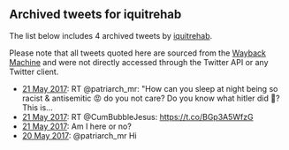 ## Archived tweets for iquitrehab

The list below includes 4 archived tweets by
[iquitrehab](https://twitter.com/iquitrehab).

Please note that all tweets quoted here are sourced from the
[Wayback Machine](https://web.archive.org) and were not directly accessed through the Twitter API or
any Twitter client.

* [21 May 2017](https://web.archive.org/web/20170521214935/https://twitter.com/iquitrehab/status/866410670606082049): RT @patriarch_mr: "How can you sleep at night being so racist &amp; antisemitic 😡 do you not care? Do you know what hitler did 😤? This is…  <!--866410670606082049-->
* [21 May 2017](https://web.archive.org/web/20170521122014/https://twitter.com/iquitrehab/status/866267388974641153): RT @CumBubbleJesus: https://t.co/BGp3A5WfzG <!--866267388974641153-->
* [21 May 2017](https://web.archive.org/web/20170521005257/https://twitter.com/iquitrehab/status/866094428489891841): Am I here or no? <!--866094428489891841-->
* [20 May 2017](https://web.archive.org/web/20170520202233/https://twitter.com/iquitrehab/status/866026380097617920): @patriarch_mr Hi <!--866026380097617920-->
